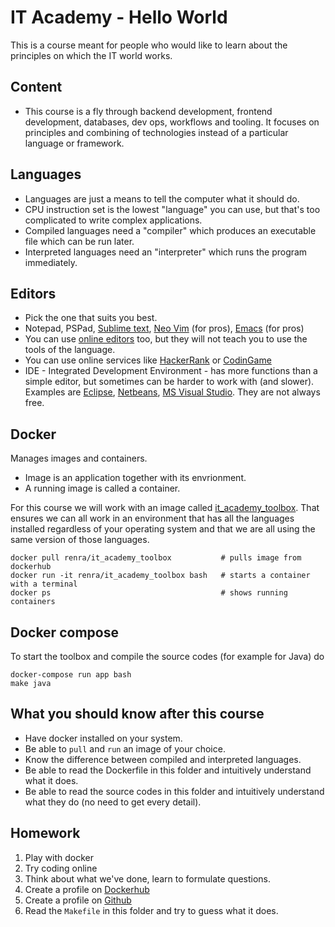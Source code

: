 # IT Academy - Hello World

This is a course meant for people who would like to learn about the principles on which the IT world works.

## Content

* This course is a fly through backend development, frontend development, databases, dev ops, workflows and tooling. It focuses on principles and combining of technologies instead of a particular language or framework.

## Languages

* Languages are just a means to tell the computer what it should do.
* CPU instruction set is the lowest "language" you can use, but that's too complicated to write complex applications.
* Compiled languages need a "compiler" which produces an executable file which can be run later.
* Interpreted languages need an "interpreter" which runs the program immediately.

## Editors

* Pick the one that suits you best.
* Notepad, PSPad, [Sublime text](https://www.sublimetext.com), [Neo Vim](https://github.com/neovim/neovim/wiki/Installing-Neovim) (for pros), [Emacs](https://www.gnu.org/software/emacs) (for pros)
* You can use [online editors](https://www.tutorialspoint.com/codingground.htm) too, but they will not teach you to use the tools of the language.
* You can use online services like [HackerRank](https://www.hackerrank.com) or [CodinGame](https://www.codingame.com)
* IDE - Integrated Development Environment - has more functions than a simple editor, but sometimes can be harder to work with (and slower). Examples are [Eclipse](https://www.eclipse.org), [Netbeans](https://netbeans.org), [MS Visual Studio](https://www.visualstudio.com). They are not always free.

## Docker

Manages images and containers.

* Image is an application together with its envrionment.
* A running image is called a container.

For this course we will work with an image called [it_academy_toolbox](https://hub.docker.com/r/renra/it_academy_toolbox). That ensures we can all work in an environment that has all the languages installed regardless of your operating system and that we are all using the same version of those languages.

```
docker pull renra/it_academy_toolbox           # pulls image from dockerhub
docker run -it renra/it_academy_toolbox bash   # starts a container with a terminal
docker ps                                      # shows running containers
```

## Docker compose

To start the toolbox and compile the source codes (for example for Java) do

```
docker-compose run app bash
make java
```

## What you should know after this course

* Have docker installed on your system.
* Be able to `pull` and `run` an image of your choice.
* Know the difference between compiled and interpreted languages.
* Be able to read the Dockerfile in this folder and intuitively understand what it does.
* Be able to read the source codes in this folder and intuitively understand what they do (no need to get every detail).

## Homework

1) Play with docker
2) Try coding online
3) Think about what we've done, learn to formulate questions.
4) Create a profile on [Dockerhub](https://hub.docker.com)
4) Create a profile on [Github](https://github.com)
5) Read the `Makefile` in this folder and try to guess what it does.

